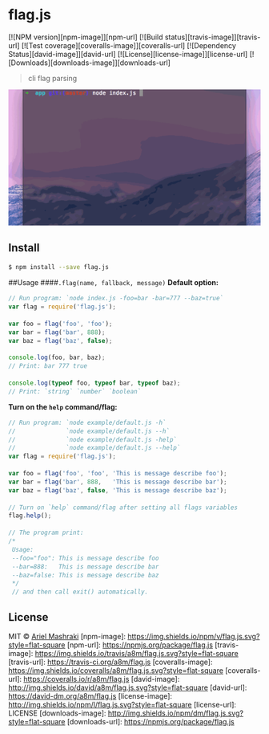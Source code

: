 flag.js
=====
[![NPM version][npm-image]][npm-url]
[![Build status][travis-image]][travis-url]
[![Test coverage][coveralls-image]][coveralls-url]
[![Dependency Status][david-image]][david-url]
[![License][license-image]][license-url]
[![Downloads][downloads-image]][downloads-url]
> cli flag parsing

![Screenshot](https://raw.githubusercontent.com/a8m/flag.js/master/example/flagjs.gif)

## Install

```sh
$ npm install --save flag.js
```

##Usage
####`.flag(name, fallback, message)`
**Default option:**
```js
// Run program: `node index.js -foo=bar -bar=777 --baz=true`
var flag = require('flag.js');

var foo = flag('foo', 'foo');
var bar = flag('bar', 888);
var baz = flag('baz', false);

console.log(foo, bar, baz);
// Print: bar 777 true

console.log(typeof foo, typeof bar, typeof baz);
// Print: `string` `number` `boolean`
```

**Turn on the `help` command/flag:**
```js
// Run program: `node example/default.js -h`
//              `node example/default.js --h`
//              `node example/default.js -help`
//              `node example/default.js --help`
var flag = require('flag.js');

var foo = flag('foo', 'foo', 'This is message describe foo');
var bar = flag('bar', 888,   'This is message describe bar');
var baz = flag('baz', false, 'This is message describe baz');

// Turn on `help` command/flag after setting all flags variables
flag.help();

// The program print:
/*
 Usage:
 --foo="foo": This is message describe foo
 --bar=888:   This is message describe bar
 --baz=false: This is message describe baz
 */
 // and then call exit() automatically.
```

## License

MIT © [Ariel Mashraki](https://github.com/a8m)
[npm-image]: https://img.shields.io/npm/v/flag.js.svg?style=flat-square
[npm-url]: https://npmjs.org/package/flag.js
[travis-image]: https://img.shields.io/travis/a8m/flag.js.svg?style=flat-square
[travis-url]: https://travis-ci.org/a8m/flag.js
[coveralls-image]: https://img.shields.io/coveralls/a8m/flag.js.svg?style=flat-square
[coveralls-url]: https://coveralls.io/r/a8m/flag.js
[david-image]: http://img.shields.io/david/a8m/flag.js.svg?style=flat-square
[david-url]: https://david-dm.org/a8m/flag.js
[license-image]: http://img.shields.io/npm/l/flag.js.svg?style=flat-square
[license-url]: LICENSE
[downloads-image]: http://img.shields.io/npm/dm/flag.js.svg?style=flat-square
[downloads-url]: https://npmjs.org/package/flag.js
